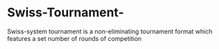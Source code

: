 # Swiss-Tournament-
Swiss-system tournament is a non-eliminating tournament format which features a set number of rounds of competition

